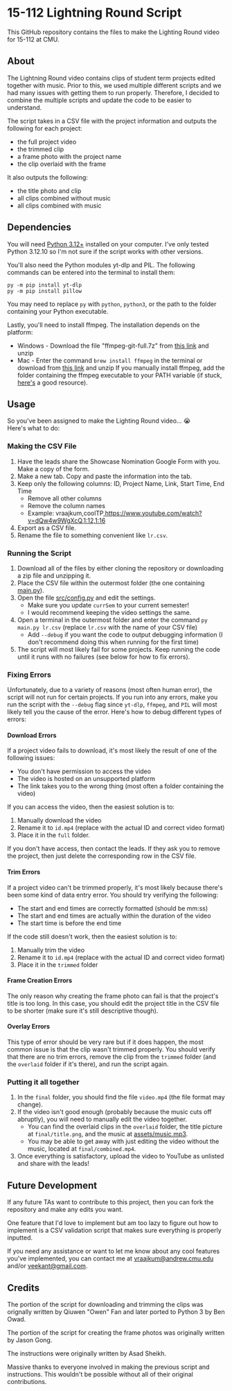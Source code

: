# 15-112 Lightning Round Script
This GitHub repository contains the files to make the Lighting Round video for 15-112 at CMU.

## About
The Lightning Round video contains clips of student term projects edited together with music.
Prior to this, we used multiple different scripts and we had many issues with getting them to run properly.
Therefore, I decided to combine the multiple scripts and update the code to be easier to understand.

The script takes in a CSV file with the project information and outputs the following for each project:
- the full project video
- the trimmed clip
- a frame photo with the project name
- the clip overlaid with the frame

It also outputs the following:
- the title photo and clip
- all clips combined without music
- all clips combined with music

## Dependencies
You will need [Python 3.12+](https://www.python.org/downloads/) installed on your computer.
I've only tested Python 3.12.10 so I'm not sure if the script works with other versions.

You'll also need the Python modules yt-dlp and PIL.
The following commands can be entered into the terminal to install them:
```
py -m pip install yt-dlp
py -m pip install pillow
```
You may need to replace `py` with `python`, `python3`, or the path to the folder containing your Python executable.

Lastly, you'll need to install ffmpeg.
The installation depends on the platform:
- Windows - Download the file "ffmpeg-git-full.7z" from [this link](https://www.gyan.dev/ffmpeg/builds/) and unzip
- Mac - Enter the command `brew install ffmpeg` in the terminal or download from [this link](https://evermeet.cx/ffmpeg/) and unzip
If you manually install ffmpeg, add the folder containing the ffmpeg executable to your PATH variable (if stuck, [here's](https://www.java.com/en/download/help/path.html) a good resource).

## Usage
So you've been assigned to make the Lighting Round video... 😭  
Here's what to do:

### Making the CSV File
1. Have the leads share the Showcase Nomination Google Form with you. Make a copy of the form.
2. Make a new tab. Copy and paste the information into the tab.
3. Keep only the following columns: ID, Project Name, Link, Start Time, End Time
   - Remove all other columns
   - Remove the column names
   - Example: vraajkum,coolTP,https://www.youtube.com/watch?v=dQw4w9WgXcQ,1:12,1:16
4. Export as a CSV file.
5. Rename the file to something convenient like `lr.csv`.

### Running the Script
1. Download all of the files by either cloning the repository or downloading a zip file and unzipping it.
2. Place the CSV file within the outermost folder (the one containing [main.py](main.py)).
3. Open the file [src/config.py](src/config.py) and edit the settings.
   - Make sure you update `currSem` to your current semester!
   - I would recommend keeping the video settings the same.
5. Open a terminal in the outermost folder and enter the command `py main.py lr.csv` (replace `lr.csv` with the name of your CSV file)
   - Add `--debug` if you want the code to output debugging information (I don't recommend doing this when running for the first time)
6. The script will most likely fail for some projects. Keep running the code until it runs with no failures (see below for how to fix errors).

### Fixing Errors
Unfortunately, due to a variety of reasons (most often human error), the script will not run for certain projects.
If you run into any errors, make you run the script with the `--debug` flag since `yt-dlp`, `ffmpeg`, and `PIL` will most likely tell you the cause of the error. 
Here's how to debug different types of errors:

#### Download Errors
If a project video fails to download, it's most likely the result of one of the following issues:
- You don't have permission to access the video
- The video is hosted on an unsupported platform
- The link takes you to the wrong thing (most often a folder containing the video)

If you can access the video, then the easiest solution is to:
1. Manually download the video
2. Rename it to `id.mp4` (replace with the actual ID and correct video format)
3. Place it in the `full` folder.

If you don't have access, then contact the leads.
If they ask you to remove the project, then just delete the corresponding row in the CSV file.

#### Trim Errors
If a project video can't be trimmed properly, it's most likely because there's been some kind of data entry error.
You should try verifying the following:
- The start and end times are correctly formatted (should be mm:ss)
- The start and end times are actually within the duration of the video
- The start time is before the end time

If the code still doesn't work, then the easiest solution is to: 
1. Manually trim the video
2. Rename it to `id.mp4` (replace with the actual ID and correct video format)
3. Place it in the `trimmed` folder

#### Frame Creation Errors
The only reason why creating the frame photo can fail is that the project's title is too long.
In this case, you should edit the project title in the CSV file to be shorter (make sure it's still descriptive though).

#### Overlay Errors
This type of error should be very rare but if it does happen, the most common issue is that the clip wasn't trimmed properly.
You should verify that there are no trim errors, remove the clip from the `trimmed` folder (and the `overlaid` folder if it's there), and run the script again.

### Putting it all together
1. In the `final` folder, you should find the file `video.mp4` (the file format may change).
2. If the video isn't good enough (probably because the music cuts off abruptly), you will need to manually edit the video together.
   - You can find the overlaid clips in the `overlaid` folder, the title picture at `final/title.png`, and the music at [assets/music.mp3](assets/music.mp3).
   - You may be able to get away with just editing the video without the music, located at `final/combined.mp4`.
3. Once everything is satisfactory, upload the video to YouTube as unlisted and share with the leads!

## Future Development
If any future TAs want to contribute to this project, then you can fork the repository and make any edits you want.

One feature that I'd love to implement but am too lazy to figure out how to implement is a CSV validation script that makes sure everything is properly inputted.

If you need any assistance or want to let me know about any cool features you've implemented, you can contact me at vraajkum@andrew.cmu.edu and/or veekant@gmail.com.

## Credits
The portion of the script for downloading and trimming the clips was orignally written by Qiuwen "Owen" Fan and later ported to Python 3 by Ben Owad.

The portion of the script for creating the frame photos was originally written by Jason Gong.

The instructions were originally written by Asad Sheikh.

Massive thanks to everyone involved in making the previous script and instructions. 
This wouldn't be possible without all of their original contributions.
